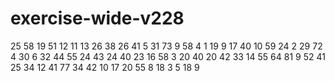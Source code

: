 # exercise-wide-v228
25
58
19
51
12
11
13
26
38
26
41
5
31
73
9
58
4
1
19
9
17
40
10
59
24
2
29
72
4
30
6
32
44
55
24
43
24
40
23
16
58
3
20
40
20
42
33
14
55
64
81
9
52
41
25
34
12
41
77
34
42
10
17
20
55
8
18
3
5
18
9
